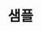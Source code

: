 ---
layout: single
title:  "샘플"
categories: Git
tag: [blog, Test]
toc: true
author_profile: false
sidebar:
    nav: "docs"
search: false   # 검색설정
---